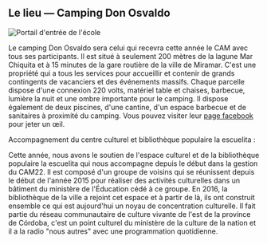 ## Le lieu — Camping Don Osvaldo

![Portail d'entrée de l'école](/img/artículos/donosvaldo.png)

Le camping Don Osvaldo sera celui qui recevra cette année le CAM avec tous ses participants. Il est situé à seulement 200 mètres de la lagune Mar Chiquita et à 15 minutes de la gare routière de la ville de Miramar. C'est une propriété qui a tous les services pour accueillir et contenir de grands contingents de vacanciers et des événements massifs. Chaque parcelle dispose d'une connexion 220 volts, matériel table et chaises, barbecue, lumière la nuit et une ombre importante pour le camping. Il dispose également de deux piscines, d'une cantine, d'un espace barbecue et de sanitaires à proximité du camping. Vous pouvez visiter leur [page facebook](https://www.facebook.com/Camping-Don-Osvaldo-205979423659659) pour jeter un œil.


Accompagnement du centre culturel et bibliothèque populaire la escuelita :

Cette année, nous avons le soutien de l'espace culturel et de la bibliothèque populaire la escuelita qui nous accompagne depuis le début dans la gestion du CAM22. Il est composé d'un groupe de voisins qui se réunissent depuis le début de l'année 2015 pour réaliser des activités culturelles dans un bâtiment du ministère de l'Éducation cédé à ce groupe. En 2016, la bibliothèque de la ville a rejoint cet espace et à partir de là, ils ont construit ensemble ce qui est aujourd'hui un noyau de concentration culturelle. Il fait partie du réseau communautaire de culture vivante de l'est de la province de Córdoba, c'est un point culturel du ministère de la culture de la nation et il a la radio "nous autres" avec une programmation quotidienne.
